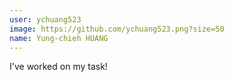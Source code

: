 ```yaml
---
user: ychuang523
image: https://github.com/ychuang523.png?size=50
name: Yung-chieh HUANG
---
```

I've worked on my task!